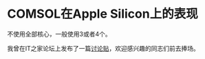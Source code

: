 # COMSOL在Apple Silicon上的表现



不使用全部核心，一般使用3或者4个。

我曾在IT之家论坛上发布了一篇[讨论贴](https://quan.ithome.com/content/sharedetail?id=79461)，欢迎感兴趣的同志们前去捧场。

